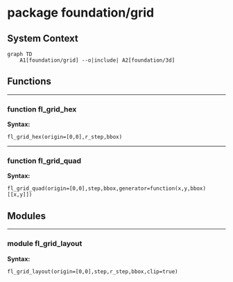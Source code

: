 # package foundation/grid


## System Context

```mermaid
graph TD
    A1[foundation/grid] --o|include| A2[foundation/3d]
```

## Functions


---

### function fl_grid_hex

__Syntax:__

    fl_grid_hex(origin=[0,0],r_step,bbox)

---

### function fl_grid_quad

__Syntax:__

    fl_grid_quad(origin=[0,0],step,bbox,generator=function(x,y,bbox)[[x,y]])

## Modules


---

### module fl_grid_layout

__Syntax:__

    fl_grid_layout(origin=[0,0],step,r_step,bbox,clip=true)

